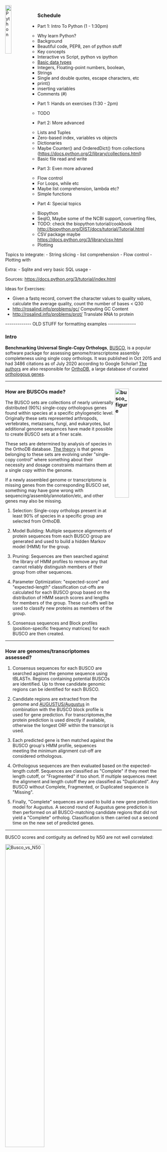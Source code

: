 <img src="figures/opengraph-icon-200x200.png" alt="Python" width="20%" align="left"/>




### Schedule
*  Part 1: Intro To Python (1 - 1:30pm)
    -  Why learn Python?
    -  Background
        -  Beautiful code, PEP8, zen of python stuff
    -  Key concepts
        +  Interactive vs Script, python vs ipython
    -  [Basic data types](https://docs.python.org/3/library/datatypes.html)
        +  Integers, Floating-point numbers, boolean, 
        +  Strings
            -  Single and double quotes, escape characters, etc
            -  print()
            -  inserting variables 
        +  Comments (#)
*  Part 1: Hands on exercises (1:30 - 2pm)
    -  TODO
*  Part 2: More advanced
    -  Lists and Tuples
        -  Zero-based index, variables vs objects
    -  Dictionaries
    -  Maybe Counter() and OrderedDict() from collections (https://docs.python.org/2/library/collections.html)
    -  Basic file read and write

*  Part 3: Even more advaned
    -  Flow control
        -  For Loops, while etc
        -  Maybe list comprehension, lambda etc?
    -  Simple functions
* Part 4: Special topics
    -  Biopython
        -  SeqIO, Maybe some of the NCBI support, converting files, 
            -  TODO: check the biopython tutorial/cookbook http://biopython.org/DIST/docs/tutorial/Tutorial.html
    -  CSV package maybe https://docs.python.org/3/library/csv.html
    -  Plotting 



Topics to integrate:
    -  String slicing
    -  list comprehension
    -  Flow control
    -  Plotting with 

Extra:
    -  Sqlite and very basic SQL usage
    -  

Sources:
    https://docs.python.org/3/tutorial/index.html



Ideas for Exercises:
*  Given a fastq record, convert the character values to quality values, calculate the average quality, count the number of bases < Q30
*  http://rosalind.info/problems/gc/ Computing GC Content
*  http://rosalind.info/problems/prot/ Translate RNA to protein















------------- OLD STUFF for formatting examples --------------
### Intro

**Benchmarking Universal Single-Copy Orthologs**, [BUSCO](https://doi.org/10.1093/bioinformatics/btv351), is a popular software package for assessing genome/transcriptome assembly completeness using single copy orthologs. It was published in Oct 2015 and had 3486 citations as of July 2020 according to Google Scholar! [The authors](https://www.sib.swiss/evgeny-zdobnov-group) are also responsible for [OrthoDB](https://www.orthodb.org/), a large database of curated [orthologous genes](https://www.orthodb.org/orthodb_userguide.html#terminology). 

------


### How are BUSCOs made? <img src="figures/stork2.png" alt="busco_figure" width="30%" align="right"/>


The BUSCO sets are collections of nearly universally distributed (90%) single-copy orthologous genes found within species at a specific phylogenetic level. Originally these sets represented arthropods, vertebrates, metazoans, fungi, and eukaryotes, but additional genome sequences have made it possible to create BUSCO sets at a finer scale.

These sets are determined by analysis of species in the OrthoDB database. [The theory](https://academic.oup.com/gbe/article/doi/10.1093/gbe/evq083/573552) is that genes belonging to these sets are evolving under "single-copy control" where something about their necessity and dosage constraints maintains them at a single copy within the genome.

If a newly assembled genome or transcriptome is missing genes from the corresponding BUSCO set, something may have gone wrong with sequencing/assembly/annotation/etc, and other genes may also be missing.


1. Selection: Single-copy orthologs present in at least 90% of species in a specific group are selected from OrthoDB.

1. Model Building: Multiple sequence alignments of protein sequences from each BUSCO group are generated and used to build a hidden Markov model (HMM) for the group.

1. Pruning: Sequences are then searched against the library of HMM profiles to remove any that cannot reliably distinguish members of their group from other sequences.

1. Parameter Optimization: "expected-score" and "expected-length" classification cut-offs are calculated for each BUSCO group based on the distribution of HMM search scores and lengths for members of the group. These cut-offs well be used to classify new proteins as members of the group.

1. Consensus sequences and Block profiles (position-specific frequency matrices) for each BUSCO are then created.


-----

### How are genomes/transcriptomes assessed?

1. Consensus sequences for each BUSCO are searched against the genome sequence using tBLASTn. Regions containing potential BUSCOs are identified. Up to three candidate genomic regions can be identified for each BUSCO. 

1. Candidate regions are extracted from the genome and [AUGUSTUS/Augustus](http://augustus.gobics.de/) in combination with the BUSCO block profile is used for gene prediction. For transcriptomes,the protein prediction is used directly if available, otherwise the longest ORF within the transcript is used.

1. Each predicted gene is then matched against the BUSCO group's HMM profile, sequences meeting the minimum alignment cut-off are considered orthologous.

1. Orthologous sequences are then evaluated based on the expected-length cutoff. Sequences are classified as "Complete" if they meet the length cutoff, or "Fragmented" if too short. If multiple sequences meet the alignment and length cutoff they are classified as "Duplicated". Any BUSCO without Complete, Fragmented, or Duplicated sequence is "Missing".

1. Finally, "Complete" sequences are used to build a new gene prediction model for Augustus. A second round of Augustus gene prediction is then performed on all BUSCO-matching candidate regions that did not yield a "Complete" ortholog. Classification is then carried out a second time on the new set of predicted genes.

--------

BUSCO scores and contiguity as defined by N50 are not well correlated:

<img src="figures/Busco_vs_N50.png" alt="Busco_vs_N50" width="50%"/>

[Simão et al. 2015](https://academic.oup.com/bioinformatics/article/31/19/3210/211866)

---------

### Hands on, Activating/Installing BUSCO

First we need to set up BUSCO.

#### Create an interactive session:
```bash
srun -t 03:00:00 -c 20 -n 1 --mem 16000 --partition production --account genome_workshop --reservation genome_workshop --pty /bin/bash
aklog 
source ~/.bashrc  # only necessary if you have a ~/.bashrc

```

### Get access to BUSCO:

#### Option 1 Run BUSCO using modules 

```bash
mkdir -p /share/workshop/genome_assembly/$USER/busco
cd /share/workshop/genome_assembly/$USER/busco

module load busco/4.0.2

cp -r /share/biocore/shunter/2020-Genome_Assembly_Workshop/busco/augustus.config /share/workshop/genome_assembly/$USER/busco/
export AUGUSTUS_CONFIG_PATH=/share/workshop/genome_assembly/$USER/busco/augustus.config

cp /share/biocore/shunter/2020-Genome_Assembly_Workshop/busco/busco_config.ini /share/workshop/genome_assembly/$USER/busco/
export BUSCO_CONFIG_FILE=/share/workshop/genome_assembly/$USER/busco/busco_config.ini

cp /share/biocore/shunter/2020-Genome_Assembly_Workshop/busco/generate_plot.py /share/workshop/genome_assembly/$USER/busco/

busco --help

```

<font color="red">Once you have successfully run `busco --help` mark "Yes" in zoom. Post questions or problems to the Slack channel.</font>

-------

#### Option 2 Install BUSCO using Conda

<font color="red">This option is for patient people or people who need to install BUSCO on a system where no module is available.</font>

*If you go this route, you will not need to set environment variables or copy generate_plot.py as in Option 1.*

```bash
mkdir -p /share/workshop/genome_assembly/$USER/busco
cd /share/workshop/genome_assembly/$USER/busco
```

##### Download miniconda:

See: https://docs.conda.io/en/latest/miniconda.html for more details

```bash
wget https://repo.anaconda.com/miniconda/Miniconda3-latest-Linux-x86_64.sh
```

##### Install it to your workshop folder:

```bash
sh Miniconda3-latest-Linux-x86_64.sh -b -p /share/workshop/genome_assembly/$USER/busco/miniconda
```

##### Activate this new Conda install:

```bash
eval "$(/share/workshop/genome_assembly/$USER/busco/miniconda/bin/conda shell.bash hook)"
```

##### Add some channels, update Conda:

```bash
conda config --add channels defaults
conda config --add channels bioconda
conda config --add channels conda-forge
conda update --all
```

##### Create a new environment and install Busco:

Note that this step can take **a very long time** because Busco has a large number of dependencies. This set also sets the AUGUSTUS_CONFIG_PATH and BUSCO_CONFIG_FILE environment variables.

```bash
conda create -n busco_env
conda activate busco_env
conda install busco=4.0.6
```

----------

### Test BUSCO on a bacterial genome.

We need a genome to test on, lets start by assembling a small bacterial one.

The following code block symlinks in some raw Illumina reads and does some basic read clean up with [HTStream](https://github.com/s4hts/HTStream/issues).

```bash
# NOTE: Create an interactive session on the cluster if you closed the previous one.
cd /share/workshop/genome_assembly/$USER/busco
mkdir -p bacterial_test
cd bacterial_test

# Setup Raw Data
mkdir 00-RawData
ln -s /share/biocore/shunter/bacteria/*.gz ./00-RawData/

# Clean reads:
module load htstream/1.3.1
mkdir -p 01-HTS_Preproc

hts_Stats -L 01-HTS_Preproc/Bacteria.json -1 00-RawData/Bacteria_R1.fastq.gz -2 00-RawData/Bacteria_R2.fastq.gz | \
hts_SuperDeduper -A 01-HTS_Preproc/Bacteria.json | \
hts_SeqScreener -A 01-HTS_Preproc/Bacteria.json | \
hts_AdapterTrimmer -A 01-HTS_Preproc/Bacteria.json | \
hts_Stats -A 01-HTS_Preproc/Bacteria.json -F -f 01-HTS_Preproc/Bacteria

```

Next we assemble the cleaned reads with [Spades](http://cab.spbu.ru/software/spades/) and look at the assembly statistics.

```bash
module load spades/3.13.0
spades.py -t 20 -1 01-HTS_Preproc/Bacteria_R1.fastq.gz -2 01-HTS_Preproc/Bacteria_R2.fastq.gz -o 02-SpadesAssembly

module load assembly_stats/1.0.1

assembly_stats ./02-SpadesAssembly/contigs.fasta
```

```R
stats for ./02-SpadesAssembly/contigs.fasta
sum = 1113800, n = 60, ave = 18563.33, largest = 389847
N50 = 82313, n = 3
N60 = 75116, n = 5
N70 = 54132, n = 6
N80 = 37018, n = 9
N90 = 12161, n = 15
N100 = 128, n = 60
N_count = 0
Gaps = 0
```

<font color="red">Once you have successfully completed this step mark "Yes" in zoom. Post questions or problems to the Slack channel.</font>

-------

**Wow, an N50 of only 82Kb?**


#### Run BUSCO in genome assessment mode

We will use new features in BUSCO V4: better support for bacteria and archaea, auto-lineage selection, and automated download of reference datasets (all of which are very nice!). To speed things up we can ask Busco to only search the prokaryotic lineage using --auto-lineage-prok.

```bash 

busco -f -c 20 -m genome -i ./02-SpadesAssembly/contigs.fasta -o 03-Busco --auto-lineage-prok

```

```
        --------------------------------------------------
        |Results from dataset mycoplasmatales_odb10       |
        --------------------------------------------------
        |C:98.9%[S:98.3%,D:0.6%],F:1.1%,M:0.0%,n:174      |
        |172    Complete BUSCOs (C)                       |
        |171    Complete and single-copy BUSCOs (S)       |
        |1      Complete and duplicated BUSCOs (D)        |
        |2      Fragmented BUSCOs (F)                     |
        |0      Missing BUSCOs (M)                        |
        |174    Total BUSCO groups searched               |
        --------------------------------------------------
```

This isolate had previously been identified as *Mycoplasma ovipneumoniae* and Busco has identified it as part of the Mycoplasmatales family. The assembly looks like it captured almost all of the single copy genes. If we look into the Busco folders we can find some additional interesting information about the genome. Note that because this sample was a prokaryote Busco used, [Prodigal](https://github.com/hyattpd/Prodigal) to do gene prediction instead of Augustus.


Rather than use BUSCO's auto-lineage selection, we can also look through the BUSCO database and specify the lineage directly if we have a good identification for the sample. This will cause BUSCO to run more quickly:

```bash
busco --list-datasets

busco -f -c 20 -m genome -i ./02-SpadesAssembly/contigs.fasta -o 03-Busco_lineage --lineage_dataset mycoplasmatales_odb10

```

Finally we can generate the canonical BUSCO plot using a script that comes with the BUSCO package. However we need to install the ggplot2 package in R first.

Start R and run the following:

(answer yes to install the package to your personal library)

```R
install.packages("ggplot2")
q(save="no")
```

Next, copy the summary files and make the plot:

```bash
mkdir -p short_summaries
cp ./03-Busco/short_summary.* ./short_summaries/ 
cp ./03-Busco_lineage/short_summary.* ./short_summaries/
python3 /share/workshop/genome_assembly/$USER/busco/generate_plot.py -wd ./short_summaries/

```

<img src="figures/busco_figure.png" alt="busco_figure" width="80%"/>

Note that each of the summary files has been incorporated in the plot. This may be helpful in comparing different assemblies.

<font color="red">Once you have successfully completed this step mark "Yes" in zoom. Post questions or problems to the Slack channel.</font>

---------


## Team exercise: Test Busco on *Drosophila* HiFi assemblies.

-------

## <font color="red">First, exit your srun session if you haven't already. We will need all of the cluster resources for the next step.</font>

### Stop until `squeue --reservation genome_workshop` is empty

-------


Additional assemblies were built with:
1. Shasta version 0.5.1 using command:
    * shasta --input ELF_19kb.m64001_190914_015449.Q20.28X.fasta
1. Flye v2.7.1 using command:
    * python ./Flye/bin/flye -t 40 --pacbio-hifi ELF_19kb.m64001_190914_015449.Q20.28X.fasta --out-dir flyeasm

Setup: 

```bash 
cd /share/workshop/genome_assembly/$USER/busco/

mkdir -p drosophila_test
cd drosophila_test
```


#### Team 1: IPA primary contigs from Trio-binned Maternal assembly vs IPA Paternal assembly

HiFi reads for this assembly were binned based on Illumina kmers.

```
/share/workshop/genome_assembly/pacbio_2020_data_drosophila/hifi_long_read_mat_ipa_assembly/RUN/14-final/final.p_ctg.fasta
/share/workshop/genome_assembly/pacbio_2020_data_drosophila/hifi_long_read_pat_ipa_assembly/RUN/14-final/final.p_ctg.fasta
```

#### Team 2: IPA primary + accessory contigs vs Shasta contigs

```
/share/workshop/genome_assembly/pacbio_2020_data_drosophila/hifi_long_read_diploid_ipa_assembly/RUN/14-final/final.*.fasta
/share/biocore/shunter/drosophila/ShastaRun/Assembly.fasta
```


#### Team 3: IPA primary + accessory contigs vs Flye contigs

```
/share/workshop/genome_assembly/pacbio_2020_data_drosophila/hifi_long_read_diploid_ipa_assembly/RUN/14-final/final.*.fasta
/share/biocore/shunter/drosophila/flyeasm/assembly.fasta
```


#### Team 4: IPA primary contigs vs IPA accessory contigs after purge duplicates

```
/share/workshop/genome_assembly/pacbio_2020_data_drosophila/purge_dup_asm/final.purged.a_ctg.fasta
/share/workshop/genome_assembly/pacbio_2020_data_drosophila/purge_dup_asm/final.purged.p_ctg.fasta
```


#### Team 5: IPA contigs after purge_dups vs IPA primary contigs

```
/share/workshop/genome_assembly/pacbio_2020_data_drosophila/purge_dup_asm/final.purged.p_ctg.fasta
/share/workshop/genome_assembly/pacbio_2020_data_drosophila/hifi_long_read_diploid_ipa_assembly/RUN/14-final/final.p_ctg.fasta
```


#### Extra Credit:

```
/share/biocore/shunter/drosophila/ShastaRun/Assembly.fasta
/share/biocore/shunter/drosophila/flyeasm/assembly.fasta
```

-------------

### Team Instructions

### Part 1 (20 minutes in breakout rooms)

<font color="red">If problems or questions arise during this section, post them into the Slack channel and a TA will join your breakout room to help.</font>

1. Choose someone from the group to be the team lead and communicator. This person will be responsible for posting team results to the appropriate Slack thread, collating the results, and presenting them to the group. **This person should post a brief message to the Slack channel introducing their team and starting the team thread.**

1. Generate assembly statistics for the two genome assemblies you have been assigned. **Paste these into the Slack thread for your team. Make sure to label them clearly with the contig set!**

1. Discuss the assembly statistics as a group. Form some hypotheses about how the BUSCO scores will look. What are you expectations for a Drosophila genome? What do you know about how the assembly was done? **Record these hypotheses and your rational.**

1. As a team, figure out the proper commands for running BUSCO on the two assemblies assigned to your team. 
    * Use the "--lineage_dataset" option to speed up analysis. Figure out which BUSCO set is appropriate to use (hint: _Drosophila melanogaster_ is in order _Diptera_).
    * Configure BUSCO to use 40 cpus.
    * **Paste your solution into the Slack chat under your team's thread.**
    * Note: <font color="red">Don't start BUSCO yet (see next steps).</font>

1. Designate two people in from your team to run BUSCO. Assign one assembly to each.

1. Use srun to start an interactive session with **40 CPU** cores and 32 gigs of RAM. Start BUSCO and make sure that it is running correctly. (Alternatively build an sbatch script and submit the runs as a job). <font color="red">Remember to only submit two BUSCO jobs per team, there are not enough CPU resources for more than this.</font>

1. Announce in the Slack channel that your team has completed Part 1 and leave your breakout room.

-------

### Part 2 (10-20 minutes)

1. Once BUSCO has finished for both assemblies, paste the full path to the BUSCO results to your group's slack channel. Remember to label it clearly.

1. Aggregate the "short_summary.*" files from both of your contig sets. Make a BUSCO plot. Discuss and compare the results and evaluate your hypotheses.

1. Prepare a short presentation (~3 slides, 5 minutes) with your observations about the assembly statistics, initial hypotheses, BUSCO results and final conclusions.

1. Leave your breakout room and announce on the Slack channel that your group is ready to present.


### Extra Credit Part 3 (?? minutes)

1. Go through the Slack threads for each group. Collect that BUSCO output paths for each different set of contigs.

1. Collate all of the statistics and compare the results. Which assembler did better? 

<img src="figures/busco_figure_drosophila.png" alt="busco_figure" width="60%"/>

#### Assessment
**Flye contigs:**
* Very few missing or fragmented, some duplicates. Flye (in HiFi mode) is either discarding or collapsing many of the haplotigs.
    
**IPA_diploid_a:**
* These are the IPA accessory contigs before purging duplicates. Because IPA doesn't do a great job of binning haplotigs, the accessory set is missing many BUSCOs.

**IPA_diploid_p:**
* For the same reason that IPA accessory contigs are missing many BUSCOs, IPA primary contigs are excepted to have mostly complete BUSCOs but lots of duplicates. This is exactly what we see.
    
**IPA_diploid_a+p:**
* The combination of IPA_diploid_a + IPA_diploid_p (accessory and primary) contigs should result in fully complete, and mostly duplicated BUSCOs. This is exactly what we see.
    
**IPA_purged_a_ctg and IPA_purged_p_contig:**
* These sets of contigs have had purge duplicates run on them. This should remove duplicated sequce, resulting in sets of contigs that contain most BUSCOs in single copy.
* This is mostly true, however the accessory set is missing some, and also has a number of duplicates. Interestingly the total single copy BUSCOs (3206) + accessory duplicated BUSCOs sum to a larger number (3308) than the total number of BUSCOs in the set (3285).
    
**IPA_trio-mat and IPA_trio-pat:**
* For both of these contig sets, reads had been binned prior to assembly using the Trio binning approach. We would expect this binning to produce beautiful haploid assemblies. With some small exception, this is almost exactly what we see.
    
**Shasta:**
* Shasta is not designed for PacBio HiFi data and it shows. The Shasta assembly has the largest number of fragmented contigs, and is missinge a huge number of BUSCOs as well.